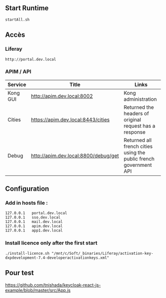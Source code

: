 ## Start Runtime
```
startAll.sh
```

## Accès 
### Liferay
```
http://portal.dev.local
```

### APIM / API

| Service             | Title   | Links |
| --------         | ------- | -------                                                        |
| Kong GUI         | http://apim.dev.local:8002              | Kong administration |
| Cities           | https://apim.dev.local:8443/cities      | Returned the headers of original request has a response |
| Debug            | http://apim.dev.local:8800/debug/get    | Returned all french cities using the public french government API |

## Configuration

### Add in hosts file :
```
127.0.0.1	portal.dev.local
127.0.0.1	sso.dev.local
127.0.0.1	mail.dev.local
127.0.0.1	apim.dev.local
127.0.0.1	app1.dev.local
```

### Install licence only after the first start

```
./install-licence.sh "/mnt/c/Soft/_binaries/Liferay/activation-key-dxpdevelopment-7.4-developeractivationkeys.xml"
```

## Pour test
https://github.com/tnishada/keycloak-react-js-example/blob/master/src/App.js

